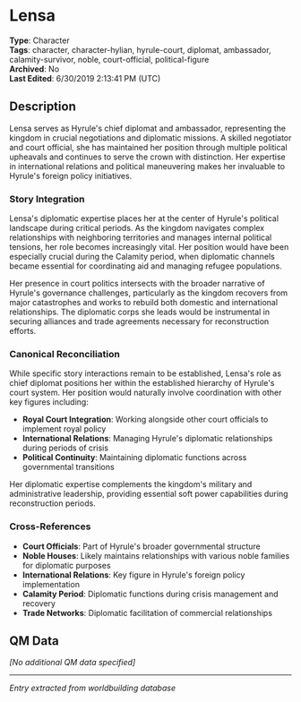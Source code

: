 # Lensa

**Type**: Character  
**Tags**: character, character-hylian, hyrule-court, diplomat, ambassador, calamity-survivor, noble, court-official, political-figure  
**Archived**: No  
**Last Edited**: 6/30/2019 2:13:41 PM (UTC)

## Description
Lensa serves as Hyrule's chief diplomat and ambassador, representing the kingdom in crucial negotiations and diplomatic missions. A skilled negotiator and court official, she has maintained her position through multiple political upheavals and continues to serve the crown with distinction. Her expertise in international relations and political maneuvering makes her invaluable to Hyrule's foreign policy initiatives.

### Story Integration
Lensa's diplomatic expertise places her at the center of Hyrule's political landscape during critical periods. As the kingdom navigates complex relationships with neighboring territories and manages internal political tensions, her role becomes increasingly vital. Her position would have been especially crucial during the Calamity period, when diplomatic channels became essential for coordinating aid and managing refugee populations.

Her presence in court politics intersects with the broader narrative of Hyrule's governance challenges, particularly as the kingdom recovers from major catastrophes and works to rebuild both domestic and international relationships. The diplomatic corps she leads would be instrumental in securing alliances and trade agreements necessary for reconstruction efforts.

### Canonical Reconciliation
While specific story interactions remain to be established, Lensa's role as chief diplomat positions her within the established hierarchy of Hyrule's court system. Her position would naturally involve coordination with other key figures including:

- **Royal Court Integration**: Working alongside other court officials to implement royal policy
- **International Relations**: Managing Hyrule's diplomatic relationships during periods of crisis
- **Political Continuity**: Maintaining diplomatic functions across governmental transitions

Her diplomatic expertise complements the kingdom's military and administrative leadership, providing essential soft power capabilities during reconstruction periods.

### Cross-References
- **Court Officials**: Part of Hyrule's broader governmental structure
- **Noble Houses**: Likely maintains relationships with various noble families for diplomatic purposes
- **International Relations**: Key figure in Hyrule's foreign policy implementation
- **Calamity Period**: Diplomatic functions during crisis management and recovery
- **Trade Networks**: Diplomatic facilitation of commercial relationships

## QM Data
*[No additional QM data specified]*

---
*Entry extracted from worldbuilding database*
